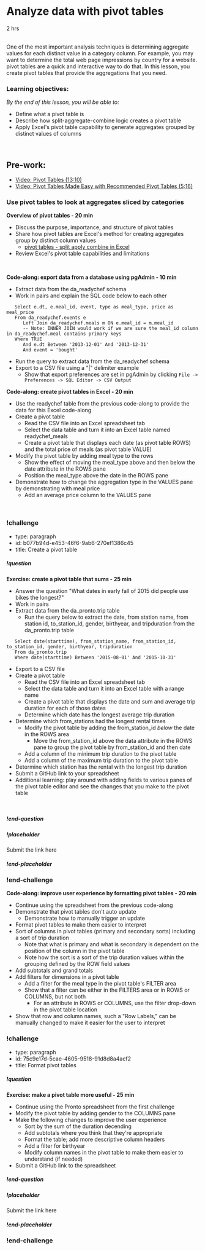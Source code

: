 # Analyze data with pivot tables

2 hrs
<br><br>
 
One of the most important analysis techniques is determining aggregate values for each distinct value in a category column.  For example, you may want to determine the total web page impressions by country for a website. pivot tables are a quick and interactive way to do that. In this lesson, you create pivot tables that provide the aggregations that you need.

### Learning objectives:
*By the end of this lesson, you will be able to:*
* Define what a pivot table is
* Describe how split-aggregate-combine logic creates a pivot table
* Apply Excel's pivot table capability to generate aggregates grouped by distinct values of columns
<br>

## Pre-work:
* [Video: Pivot Tables (13:10)](https://www.youtube.com/watch?v=BkmxrvIfDGA&list=PL_iwD7O7FG7jzLQIYm6-9Gx3hvXVUG7C5&index=11)
* [Video: Pivot Tables Made Easy with Recommended Pivot Tables (5:16)](https://www.youtube.com/watch?v=ebdgGbsTWs8&list=PL_iwD7O7FG7jzLQIYm6-9Gx3hvXVUG7C5&index=12)

### Use pivot tables to look at aggregates sliced by categories
**Overview of pivot tables - 20 min**
* Discuss the purpose, importance, and structure of pivot tables
* Share how pivot tables are Excel's method for creating aggregates group by distinct column values
  * [pivot tables - split apply combine in Excel](https://www.safaribooksonline.com/library/view/learning-pandas/9781783985128/graphics/5128OS_09_01.jpg)
* Review Excel's pivot table capabilities and limitations
<br>

**Code-along: export data from a database using pgAdmin - 10 min**
* Extract data from the da_readychef schema
* Work in pairs and explain the SQL code below to each other

```
   Select e.dt, e.meal_id, event, type as meal_type, price as meal_price
   From da_readychef.events e
      Left Join da_readychef.meals m ON e.meal_id = m.meal_id
      -- Note: INNER JOIN would work if we are sure the meal_id column in da_readychef.meal contains primary keys
   Where TRUE
      And e.dt Between '2013-12-01' And '2013-12-31'
      And event = 'bought'
```

* Run the query to extract data from the da_readychef schema
 * Export to a CSV file using a "|" delimiter example
   * Show that export preferences are set in pgAdmin by clicking ```File -> Preferences -> SQL Editor -> CSV Output```


**Code-along: create pivot tables in Excel - 20 min**
* Use the readychef table from the previous code-along to provide the data for this Excel code-along
* Create a pivot table  
  * Read the CSV file into an Excel spreadsheet tab
  * Select the data table and turn it into an Excel table named readychef_meals
  * Create a pivot table that displays each date (as pivot table ROWS) and the total price of meals (as pivot table VALUE)
* Modify the pivot table by adding meal type to the rows
  * Show the effect of moving the meal_type above and then below the date attribute in the ROWS pane
  * Position the meal_type above the date in the ROWS pane
* Demonstrate how to change the aggregation type in the VALUES pane by demonstrating with meal price
  * Add an average price column to the VALUES pane
<br>


### !challenge

* type: paragraph
* id: b077b94d-e453-46f6-9ab6-270ef1386c45
* title: Create a pivot table

##### !question
**Exercise: create a pivot table that sums - 25 min**
* Answer the question "What dates in early fall of 2015 did people use bikes the longest?"
* Work in pairs
* Extract data from the da_pronto.trip table
  * Run the query below to extract the date, from station name, from station id, to_station_id, gender, birthyear, and tripduration from the da_pronto.trip table

```
   Select date(starttime), from_station_name, from_station_id, to_station_id, gender, birthyear, tripduration
   From da_pronto.trip
   Where date(starttime) Between '2015-08-01' And '2015-10-31'
```  
  * Export to a CSV file
* Create a pivot table 
  * Read the CSV file into an Excel spreadsheet tab
  * Select the data table and turn it into an Excel table with a range name
  * Create a pivot table that displays the date and sum and average trip duration for each of those dates
  * Determine which date has the longest average trip duration
* Determine which from_stations had the longest rental times 
  * Modify the pivot table by adding the from_station_id *below* the date in the ROWS area
    * Move the from_station_id above the data attribute in the ROWS pane to group the pivot table by from_station_id and then date
  * Add a column of the minimum trip duration to the pivot table
  * Add a column of the maximum trip duration to the pivot table
* Determine which station has the rental with the longest trip duration
* Submit a GitHub link to your spreadsheet
* Additional learning: play around with adding fields to various panes of the pivot table editor and see the changes that you make to the pivot table 
<br>

##### !end-question

##### !placeholder

Submit the link here

##### !end-placeholder

### !end-challenge


**Code-along: improve user experience by formatting pivot tables - 20 min**
* Continue using the spreadsheet from the previous code-along
* Demonstrate that pivot tables don't auto update
  * Demonstrate how to manually trigger an update
* Format pivot tables to make them easier to interpret
 * Sort of columns in pivot tables (primary and secondary sorts) including a sort of trip duration
   * Note that what is primary and what is secondary is dependent on the position of the column in the pivot table
   * Note how the sort is a sort of the trip duration values within the grouping defined by the ROW field values
 * Add subtotals and grand totals
 * Add filters for dimensions in a pivot table
   * Add a filter for the meal type in the pivot table's FILTER area
   * Show that a filter can be either in the FILTERS area or in ROWS or COLUMNS, but not both
     * For an attribute in ROWS or COLUMNS, use the filter drop-down in the pivot table location
 * Show that row and column names, such a "Row Labels," can be manually changed to make it easier for the user to interpret 

### !challenge

* type: paragraph
* id: 75c9e17d-5cae-4605-9518-91d8d8a4acf2
* title: Format pivot tables

##### !question

**Exercise: make a pivot table more useful - 25 min**
* Continue using the Pronto spreadsheet from the first challenge
* Modify the pivot table by adding gender to the COLUMNS pane
* Make the following changes to improve the user experience
  * Sort by the sum of the duration decending
  * Add subtotals where you think that they're appropriate
  * Format the table; add more descriptive column headers
  * Add a filter for birthyear
  * Modify column names in the pivot table to make them easier to understand (if needed)
* Submit a GitHub link to the spreadsheet

##### !end-question

##### !placeholder

Submit the link here

##### !end-placeholder

### !end-challenge
